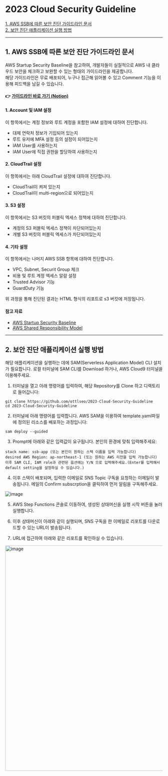 # 2023 Cloud Security Guideline
[1. AWS SSB에 따른 보안 진단 가이드라인 문서](https://github.com/ottlseo/2023-Cloud-Security-Guideline/edit/main/README.md#1-aws-ssb%EC%97%90-%EB%94%B0%EB%A5%B8-%EB%B3%B4%EC%95%88-%EC%A7%84%EB%8B%A8-%EA%B0%80%EC%9D%B4%EB%93%9C%EB%9D%BC%EC%9D%B8-%EB%AC%B8%EC%84%9C)   
[2. 보안 진단 애플리케이션 실행 방법](https://github.com/ottlseo/2023-Cloud-Security-Guideline/edit/main/README.md#2-%EB%B3%B4%EC%95%88-%EC%A7%84%EB%8B%A8-%EC%95%A0%ED%94%8C%EB%A6%AC%EC%BC%80%EC%9D%B4%EC%85%98-%EC%8B%A4%ED%96%89-%EB%B0%A9%EB%B2%95)

- - -

## 1. AWS SSB에 따른 보안 진단 가이드라인 문서
AWS Startup Security Baseline을 참고하여, 개발자들이 실질적으로 AWS 내 클라우드 보안을 체크하고 보완할 수 있는 형태의 가이드라인을 제공합니다.    
해당 가이드라인은 무료 배포되어, 누구나 접근해 읽어볼 수 있고 Comment 기능을 이용해 피드백을 남길 수 있습니다. 

#### 👉 [가이드라인 바로 가기 (Notion)](https://yoonseo.notion.site/2023-Cloud-Security-Guideline-2efe010bacb442279dbf5a30e4150a77)

#### 1. Account 및 IAM 설정

이 항목에서는 계정 정보와 루트 계정을 포함한 IAM 설정에 대하여 진단합니다.

- 대체 연락처 정보가 기입되어 있는지
- 루트 유저에 MFA 설정 등의 설정이 되어있는지
- IAM User를 사용하는지
- IAM User에 직접 권한을 할당하여 사용하는지

#### 2. CloudTrail 설정

이 항목에서는 아래 CloudTrail 설정에 대하여 진단합니다.

- CloudTrail이 켜져 있는지
- CloudTrail이 multi-region으로 되어있는지

#### 3. S3 설정

이 항목에서는 S3 버킷의 퍼블릭 엑세스 정책에 대하여 진단합니다.

- 계정의 S3 퍼블릭 엑세스 정책이 차단되어있는지
- 개별 S3 버킷의 퍼블릭 엑세스가 차단되어있는지

#### 4. 기타 설정

이 항목에서는 나머지 AWS SSB 항목에 대하여 진단합니다.

- VPC, Subnet, Securit Group 체크
- 비용 및 루트 계정 엑세스 알람 설정
- Trusted Advisor 기능
- GuardDuty 기능

위 과정을 통해 진단된 결과는 HTML 형식의 리포트로 s3 버킷에 저장됩니다.

#### 참고 자료
- [AWS Startup Security Baseline](https://docs.aws.amazon.com/prescriptive-guidance/latest/aws-startup-security-baseline/welcome.html)
- [AWS Shared Responsibility Model](https://aws.amazon.com/ko/compliance/shared-responsibility-model/?nc1=h_ls)

- - - 

## 2. 보안 진단 애플리케이션 실행 방법
해당 애플리케이션을 실행하는 데에 SAM(Serverless Application Model) CLI 설치가 필요합니다.
로컬 터미널에 SAM CLI를 Download 하거나, AWS Cloud9 터미널을 이용해주세요.

1. 터미널을 열고 아래 명령어를 입력하여, 해당 Repository를 Clone 하고 디렉토리로 들어갑니다:

```
git clone https://github.com/ottlseo/2023-Cloud-Security-Guideline
cd 2023-Cloud-Security-Guideline
```
2. 터미널에 아래 명령어를 입력합니다. AWS SAM을 이용하여 template.yaml파일에 정의된 리소스를 배포하는 과정입니다:

```
sam deploy --guided
```
3. Prompt에 아래와 같은 입력값이 요구됩니다. 본인의 환경에 맞춰 입력해주세요:
```
stack name: ssb-app (또는 본인이 원하는 스택 이름을 입력 가능합니다)
desired AWS Region: ap-northeast-1 (또는 원하는 AWS 리전을 입력 가능합니다)
이후 SAM CLI, IAM role과 관련된 옵션에는 Y/N 으로 입력해주세요.(Enter를 입력해서 default setting을 설정하실 수 있습니다.)
```

4. 이후 스택이 배포되며, 입력한 이메일로 SNS Topic 구독을 요청하는 이메일이 발송됩니다. 메일의 Confirm subscrption을 클릭하여 먼저 알림을 구독해주세요. 

![image](https://github.com/ottlseo/2023-Cloud-Security-Guideline/assets/61778930/040a5e73-2e75-40c9-b390-9bde3be4eb32)

5. AWS Step Functions 콘솔로 이동하여, 생성된 상태머신을 실행 시작 버튼을 눌러 실행합니다. 
6. 이후 상태머신이 아래와 같이 실행되며, SNS 구독을 한 이메일로 리포트를 다운로드할 수 있는 URL이 발송됩니다. 

7. URL에 접근하여 아래와 같은 리포트를 확인하실 수 있습니다. 

<img width="720" alt="image" src="https://github.com/ottlseo/2023-Cloud-Security-Guideline/assets/61778930/c86de475-965a-49d7-906b-c9cf7ba26897">

